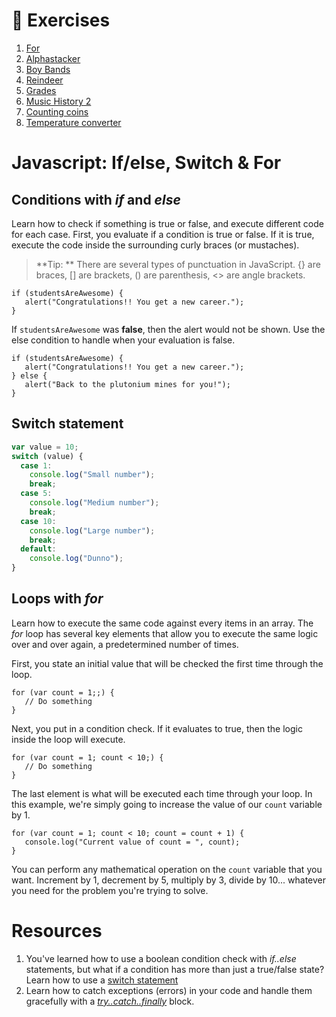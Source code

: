 # :pushpin: Exercises

1. [For](../exercises/SW_JS_FOR.md)
1. [Alphastacker](../exercises/SW_JS_ALPHASTACKER.md)
1. [Boy Bands](../exercises/SW_JS_BOYBANDS.md)
1. [Reindeer](../exercises/SW_JS_REINDEER.md)
1. [Grades](../exercises/SW_JS_GRADES.md)
1. [Music History 2](../exercises/SW_MUSIC_HISTORY_02.md)
1. [Counting coins](../exercises/SW_JS_COINS.md)
1. [Temperature converter](../exercises/SW_JS_CONVERTER.md)

# Javascript: If/else, Switch & For

## Conditions with *if* and *else*

Learn how to check if something is true or false, and execute different code for each case. First, you evaluate if a condition is true or false.  If it is true, execute the code inside the surrounding curly braces (or mustaches).

> **Tip: ** There are several types of punctuation in JavaScript. {} are braces, [] are brackets, () are parenthesis, <> are angle brackets.

```
if (studentsAreAwesome) {
   alert("Congratulations!! You get a new career.");
}
```

If `studentsAreAwesome` was **false**, then the alert would not be shown. Use the else condition to handle when your evaluation is false.

```
if (studentsAreAwesome) {
   alert("Congratulations!! You get a new career.");
} else {
   alert("Back to the plutonium mines for you!");
}
```

## Switch statement

```js
var value = 10;
switch (value) {
  case 1:
    console.log("Small number");
    break;
  case 5:
    console.log("Medium number");
    break;
  case 10:
    console.log("Large number");
    break;
  default:
    console.log("Dunno");
}
```

## Loops with *for*

Learn how to execute the same code against every items in an array. The *for* loop has several key elements that allow you to execute the same logic over and over again, a predetermined number of times.

First, you state an initial value that will be checked the first time through the loop.

```
for (var count = 1;;) {
   // Do something
}
```
Next, you put in a condition check. If it evaluates to true, then the logic inside the loop will execute.
```
for (var count = 1; count < 10;) {
   // Do something
}
```
The last element is what will be executed each time through your loop. In this example, we're simply going to increase the value of our `count` variable by 1.
```
for (var count = 1; count < 10; count = count + 1) {
   console.log("Current value of count = ", count);
}
```

You can perform any mathematical operation on the `count` variable that you want. Increment by 1, decrement by 5, multiply by 3, divide by 10... whatever you need for the problem you're trying to solve.

# Resources

1. You've learned how to use a boolean condition check with *if..else* statements, but what if a condition has more than just a true/false state? Learn how to use a [switch statement](https://developer.mozilla.org/en-US/docs/Web/JavaScript/Reference/Statements/switch)
1. Learn how to catch exceptions (errors) in your code and handle them gracefully with a [*try..catch..finally*](https://developer.mozilla.org/en-US/docs/Web/JavaScript/Reference/Statements/try...catch) block.
